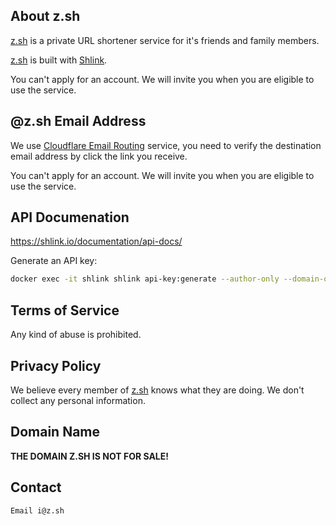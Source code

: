 ## About z.sh

[z.sh](https://z.sh/) is a private URL shortener service for it's friends and family members. 

[z.sh](https://z.sh/) is built with [Shlink](https://shlink.io/).

You can't apply for an account. We will invite you when you are eligible to use the service.

## @z.sh Email Address

We use [Cloudflare Email Routing](https://blog.cloudflare.com/introducing-email-routing/) service, you need to verify the destination email address by click the link you receive.

You can't apply for an account. We will invite you when you are eligible to use the service.

## API Documenation

https://shlink.io/documentation/api-docs/

Generate an API key:

```bash
docker exec -it shlink shlink api-key:generate --author-only --domain-only=z.sh
```

## Terms of Service

Any kind of abuse is prohibited.

## Privacy Policy

We believe every member of [z.sh](https://z.sh/) knows what they are doing. We don't collect any personal information.

## Domain Name

**THE DOMAIN Z.SH IS NOT FOR SALE!**

## Contact

```
Email i@z.sh
```